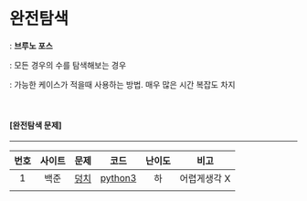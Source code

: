 # 완전탐색

: **브루노 포스**

: 모든 경우의 수를 탐색해보는 경우

: 가능한 케이스가 적을때 사용하는 방법. 매우 많은 시간 복잡도 차지

<br>

#### [완전탐색 문제]

-------
| 번호 | 사이트 |                     문제                     |                    코드                    | 난이도 |     비고     |
| :--: | :----: | :------------------------------------------: | :----------------------------------------: | :----: | :----------: |
|  1   |  백준  | [덩치](https://www.acmicpc.net/problem/7568) | [python3](../Quizes/backjoon/back_7568.py) |   하   | 어렵게생각 X |
|      |        |                                              |                                            |        |              |